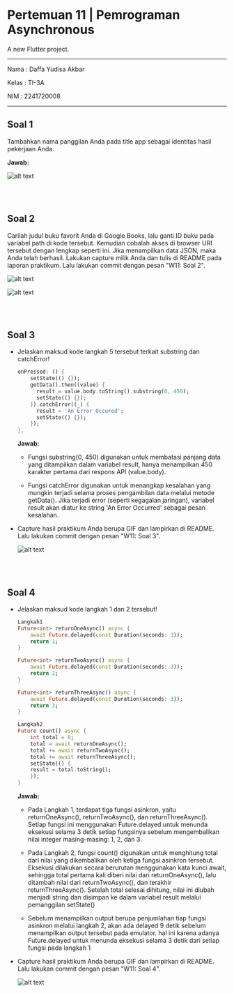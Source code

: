 # Pertemuan 11 | Pemrograman Asynchronous

A new Flutter project.

---

Nama : Daffa Yudisa Akbar

Kelas : TI-3A

NIM : 2241720008

---

## Soal 1

Tambahkan nama panggilan Anda pada title app sebagai identitas hasil pekerjaan Anda.
    
**Jawab:**

![alt text](images/Soal1.png)

<br></br>

## Soal 2

Carilah judul buku favorit Anda di Google Books, lalu ganti ID buku pada variabel path di kode tersebut. Kemudian cobalah akses di browser URI tersebut dengan lengkap seperti ini. Jika menampilkan data JSON, maka Anda telah berhasil. Lakukan capture milik Anda dan tulis di README pada laporan praktikum. Lalu lakukan commit dengan pesan "W11: Soal 2".

![alt text](images/Soal2-1.png)

![alt text](images/Soal2-2.png)

<br></br>

## Soal 3

* Jelaskan maksud kode langkah 5 tersebut terkait substring dan catchError!

    ```dart
    onPressed: () {
        setState(() {});
        getData().then((value) {
          result = value.body.toString().substring(0, 450);
          setState(() {});
        }).catchError((_) {
          result = 'An Error Occured';
          setState(() {});
        });
    },
    ```

    **Jawab:**

    - Fungsi substring(0, 450) digunakan untuk membatasi panjang data yang ditampilkan dalam variabel result, hanya menampilkan 450 karakter pertama dari respons API (value.body).

    - Fungsi catchError digunakan untuk menangkap kesalahan yang mungkin terjadi selama proses pengambilan data melalui metode getData(). Jika terjadi error (seperti kegagalan jaringan), variabel result akan diatur ke string 'An Error Occurred' sebagai pesan kesalahan.


* Capture hasil praktikum Anda berupa GIF dan lampirkan di README. Lalu lakukan commit dengan pesan "W11: Soal 3".

    ![alt text](images/Soal3.gif)

    <br></br>

## Soal 4

* Jelaskan maksud kode langkah 1 dan 2 tersebut!

    ```dart
    Langkah1
    Future<int> returnOneAsync() async {
        await Future.delayed(const Duration(seconds: 3));
        return 1;
    }

    Future<int> returnTwoAsync() async {
        await Future.delayed(const Duration(seconds: 3));
        return 2;
    }

    Future<int> returnThreeAsync() async {
        await Future.delayed(const Duration(seconds: 3));
        return 3;
    }

    Langkah2
    Future count() async {
        int total = 0;
        total = await returnOneAsync();
        total += await returnTwoAsync();
        total += await returnThreeAsync();
        setState(() {
        result = total.toString();
        });
    }
    ```

    **Jawab:**

    * Pada Langkah 1, terdapat tiga fungsi asinkron, yaitu returnOneAsync(), returnTwoAsync(), dan returnThreeAsync(). Setiap fungsi ini menggunakan Future.delayed untuk menunda eksekusi selama 3 detik setiap fungsinya sebelum mengembalikan nilai integer masing-masing: 1, 2, dan 3.

    * Pada Langkah 2, fungsi count() digunakan untuk menghitung total dari nilai yang dikembalikan oleh ketiga fungsi asinkron tersebut. Eksekusi dilakukan secara berurutan menggunakan kata kunci await, sehingga total pertama kali diberi nilai dari returnOneAsync(), lalu ditambah nilai dari returnTwoAsync(), dan terakhir returnThreeAsync(). Setelah total selesai dihitung, nilai ini diubah menjadi string dan disimpan ke dalam variabel result melalui pemanggilan setState()

    * Sebelum menampilkan output berupa penjumlahan tiap fungsi asinkron melalui langkah 2, akan ada delayed 9 detik sebelum menampilkan output tersebut pada emulator. hal ini karena adanya Future.delayed untuk menunda eksekusi selama 3 detik dari setiap fungsi pada langkah 1

* Capture hasil praktikum Anda berupa GIF dan lampirkan di README. Lalu lakukan commit dengan pesan "W11: Soal 4".

    ![alt text](images/Soal4.gif)

    <br></br>
    